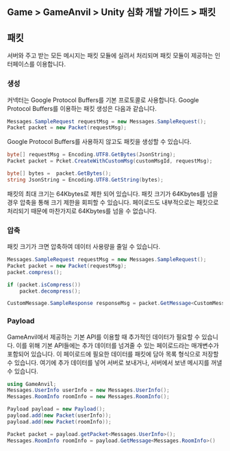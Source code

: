 ## Game > GameAnvil > Unity 심화 개발 가이드 > 패킷

## 패킷

서버와 주고 받는 모든 메시지는 패킷 모듈에 실려서 처리되며 패킷 모듈이 제공하는 인터페이스를 이용합니다.

### 생성

커넥터는 Google Protocol Buffers를 기본 프로토콜로 사용합니다. Google Protocol Buffers를 이용하는 패킷 생성은 다음과 같습니다.

```c#
Messages.SampleRequest requestMsg = new Messages.SampleRequest();
Packet packet = new Packet(requestMsg);
```

Google Protocol Buffers를 사용하지 않고도 패킷을 생성할 수 있습니다.

```c#
byte[] requestMsg = Encoding.UTF8.GetBytes(JsonString);
Packet packet = Pcket.CreateWithCustomMsg(customMsgId, requestMsg);

byte[] bytes =  packet.GetBytes();
string JsonString = Encoding.UTF8.GetString(bytes);
```

패킷의 최대 크기는 64Kbytes로 제한 되어 있습니다. 패킷 크기가 64Kbytes를 넘을 경우 압축을 통해 크기 제한을 회피할 수 있습니다.
페이로드도 내부적으로는 패킷으로 처리되기 때문에 마찬가지로 64Kbytes를 넘을 수 없습니다.

### 압축

패킷 크기가 크면 압축하여 데이터 사용량을 줄일 수 있습니다.  

```c#
Messages.SampleRequest requestMsg = new Messages.SampleRequest();
Packet packet = new Packet(requestMsg);
packet.compress();

if (packet.isCompress())
    packet.decompress();

CustomMessage.SampleResponse responseMsg = packet.GetMessage<CustomMessage.SampleResponse>();
```

### Payload

GameAnvil에서 제공하는 기본 API를 이용할 때 추가적인 데이터가 필요할 수 있습니다. 이를 위해 기본 API들에는 추가 데이터를 넘겨줄 수 있는 페이로드라는 매개변수가 포함되어 있습니다. 이 페이로드에 필요한 데이터를 패킷에 담아 목록 형식으로 저장할 수 있습니다. 여기에 추가 데이터를 넣어 서버로 보내거나, 서버에서 보낸 메시지를 꺼낼 수 있습니다. 

```c#
using GameAnvil;
Messages.UserInfo userInfo = new Messages.UserInfo();
Messages.RoomInfo roomInfo = new Messages.RoomInfo();

Payload payload = new Payload();
payload.add(new Packet(userInfo));
payload.add(new Packet(roomInfo));

Packet packet = payload.getPacket<Messages.UserInfo>();
Messages.RoomInfo roomInfo = payload.GetMessage<Messages.RoomInfo>()
```
